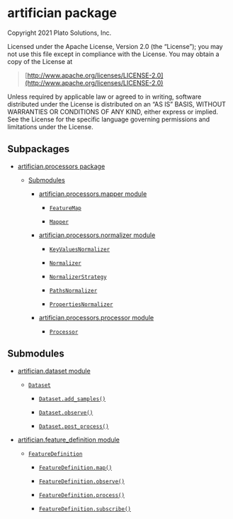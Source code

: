 # artifician package

Copyright 2021 Plato Solutions, Inc.

Licensed under the Apache License, Version 2.0 (the “License”);
you may not use this file except in compliance with the License.
You may obtain a copy of the License at

> [http://www.apache.org/licenses/LICENSE-2.0](http://www.apache.org/licenses/LICENSE-2.0)

Unless required by applicable law or agreed to in writing, software
distributed under the License is distributed on an “AS IS” BASIS,
WITHOUT WARRANTIES OR CONDITIONS OF ANY KIND, either express or implied.
See the License for the specific language governing permissions and
limitations under the License.

## Subpackages


* [artifician.processors package](artifician.processors.md)


    * [Submodules](artifician.processors.md#submodules)


        * [artifician.processors.mapper module](artifician.processors.mapper.md)


            * [`FeatureMap`](artifician.processors.mapper.md#artifician.processors.mapper.FeatureMap)


            * [`Mapper`](artifician.processors.mapper.md#artifician.processors.mapper.Mapper)


        * [artifician.processors.normalizer module](artifician.processors.normalizer.md)


            * [`KeyValuesNormalizer`](artifician.processors.normalizer.md#artifician.processors.normalizer.KeyValuesNormalizer)


            * [`Normalizer`](artifician.processors.normalizer.md#artifician.processors.normalizer.Normalizer)


            * [`NormalizerStrategy`](artifician.processors.normalizer.md#artifician.processors.normalizer.NormalizerStrategy)


            * [`PathsNormalizer`](artifician.processors.normalizer.md#artifician.processors.normalizer.PathsNormalizer)


            * [`PropertiesNormalizer`](artifician.processors.normalizer.md#artifician.processors.normalizer.PropertiesNormalizer)


        * [artifician.processors.processor module](artifician.processors.processor.md)


            * [`Processor`](artifician.processors.processor.md#artifician.processors.processor.Processor)


## Submodules


* [artifician.dataset module](artifician.dataset.md)


    * [`Dataset`](artifician.dataset.md#artifician.dataset.Dataset)


        * [`Dataset.add_samples()`](artifician.dataset.md#artifician.dataset.Dataset.add_samples)


        * [`Dataset.observe()`](artifician.dataset.md#artifician.dataset.Dataset.observe)


        * [`Dataset.post_process()`](artifician.dataset.md#artifician.dataset.Dataset.post_process)


* [artifician.feature_definition module](artifician.feature_definition.md)


    * [`FeatureDefinition`](artifician.feature_definition.md#artifician.feature_definition.FeatureDefinition)


        * [`FeatureDefinition.map()`](artifician.feature_definition.md#artifician.feature_definition.FeatureDefinition.map)


        * [`FeatureDefinition.observe()`](artifician.feature_definition.md#artifician.feature_definition.FeatureDefinition.observe)


        * [`FeatureDefinition.process()`](artifician.feature_definition.md#artifician.feature_definition.FeatureDefinition.process)


        * [`FeatureDefinition.subscribe()`](artifician.feature_definition.md#artifician.feature_definition.FeatureDefinition.subscribe)
